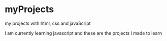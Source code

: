 # myProjects
my projects with html, css and javaScript

<p>I am currently learning javascript and these are the projects I made to learn</p>

